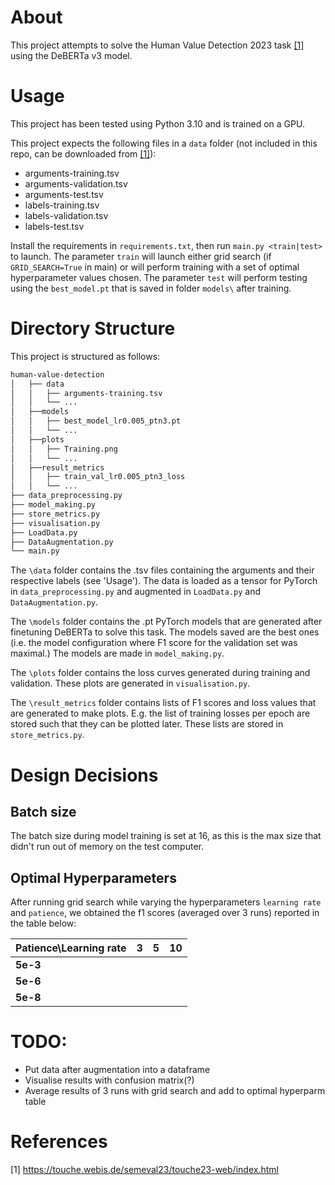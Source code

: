 # About
This project attempts to solve the Human Value Detection 2023 task  [[1]](#1) using the DeBERTa v3 model.

# Usage
This project has been tested using Python 3.10 and is trained on a GPU. 

This project expects the following files in a `data` folder (not included in this repo, can be downloaded from [[1]](#1)):
* arguments-training.tsv
* arguments-validation.tsv
* arguments-test.tsv
* labels-training.tsv
* labels-validation.tsv
* labels-test.tsv

Install the requirements in `requirements.txt`, then run `main.py <train|test>` to launch. The parameter `train` will launch either grid search (if `GRID_SEARCH=True` in main) or will perform training with a set of optimal
hyperparameter values chosen. The parameter `test` will perform testing using the `best_model.pt` that is saved in folder `models\` after training.

# Directory Structure
This project is structured as follows:
```bash
human-value-detection
│   ├── data
│   │   ├── arguments-training.tsv
│   │   └── ...
│   ├──models
│   │   ├── best_model_lr0.005_ptn3.pt
│   │   └── ...
│   ├──plots
│   │   ├── Training.png
│   │   └── ...
│   ├──result_metrics
│   │   ├── train_val_lr0.005_ptn3_loss
│   │   └── ...
├── data_preprocessing.py
├── model_making.py
├── store_metrics.py
├── visualisation.py
├── LoadData.py
├── DataAugmentation.py
└── main.py
```

The `\data` folder contains the .tsv files containing the arguments and their respective labels (see 'Usage'). The data is loaded as a tensor for PyTorch in `data_preprocessing.py` and augmented in `LoadData.py` and `DataAugmentation.py`.

The `\models` folder contains the .pt PyTorch models that are generated after finetuning DeBERTa to solve this task. The models saved are the best ones (i.e. the model configuration where F1 score for the validation set was maximal.) The models are made in `model_making.py`.

The `\plots` folder contains the loss curves generated during training and validation. These plots are generated in `visualisation.py`.

The `\result_metrics` folder contains lists of F1 scores and loss values that are generated to make plots. E.g. the list of training losses per epoch are stored such that they can be plotted later. These lists are stored in `store_metrics.py`.


# Design Decisions
## Batch size
The batch size during model training is set at 16, as this is the max size that didn't run out of memory on the test computer.

## Optimal Hyperparameters
After running grid search while varying the hyperparameters `learning rate` and `patience`, we obtained the f1 scores (averaged over 3 runs) reported in the table below:

| Patience\Learning rate | __3__  | __5__ | __10__   | 
|------------------------|--------|-------|----------|
| __5e-3__               |  |       |    
| __5e-6__               |  |       |  
| __5e-8__               |  |       | 

# TODO:
* Put data after augmentation into a dataframe
* Visualise results with confusion matrix(?)
* Average results of 3 runs with grid search and add to optimal hyperparm table

# References

<a id="1">[1]</a>  https://touche.webis.de/semeval23/touche23-web/index.html
